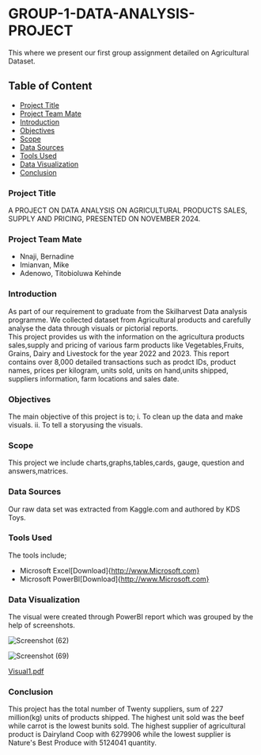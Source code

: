 # GROUP-1-DATA-ANALYSIS-PROJECT
This where we present our first group assignment detailed on Agricultural Dataset.
## Table of Content
- [Project Title](project-title)
- [Project Team Mate](project-team-mate)
- [Introduction](introduction)
- [Objectives](objectives)
- [Scope](scope)
- [Data Sources](data-sources)
- [Tools Used](tools-used)
- [Data Visualization](data-visualization)
- [Conclusion](conclusion)

### Project Title

A PROJECT ON DATA ANALYSIS ON AGRICULTURAL PRODUCTS SALES, SUPPLY AND PRICING, PRESENTED ON NOVEMBER 2024.

### Project Team Mate
* Nnaji, Bernadine
* Imianvan, Mike
* Adenowo, Titobioluwa Kehinde
  
### Introduction

As part of our requirement to graduate from the Skilharvest Data analysis programme. We collected dataset from Agricultural products and carefully analyse the data through visuals or pictorial reports.  
This project provides us with the information on the agricultura products sales,supply and pricing of various farm products like Vegetables,Fruits, Grains, Dairy and Livestock for the year 2022 and 2023. This report contains over 8,000 detailed transactions such as prodct IDs, product names, prices per kilogram, units sold, units on hand,units shipped, suppliers information, farm locations and sales date.

### Objectives

The main objective of this project is to;
  i. To clean up the data and make visuals.
  ii. To tell a storyusing the visuals.

### Scope

This project we include charts,graphs,tables,cards, gauge, question and answers,matrices.

### Data Sources

Our raw data set was extracted from Kaggle.com and authored by KDS Toys.

### Tools Used

The tools include;
* Microsoft Excel[Download]{http://www.Microsoft.com}
* Microsoft PowerBI[Download]{http://www.Microsoft.com}

### Data Visualization

The visual were created through PowerBI report which was grouped by the help of screenshots.





![Screenshot (62)](https://github.com/user-attachments/assets/fc0e3043-a1ed-40a9-9e50-c5531cf3158e)



![Screenshot (69)](https://github.com/user-attachments/assets/295be442-72ee-40cc-8a11-0403090a6312)




[Visual1.pdf](https://github.com/user-attachments/files/17894403/Visual1.pdf)


 ### Conclusion
 This project has the total number of Twenty suppliers, sum of 227 million(kg) units of products shipped. The highest unit sold was the beef while carrot is the lowest bunits sold. The highest supplier of agricultural product is Dairyland Coop with 6279906 while the lowest supplier is Nature's Best Produce with 5124041 quantity.



